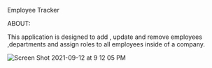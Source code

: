 Employee Tracker

ABOUT:

This application is designed to add , update and remove employees ,departments and assign roles to all employees inside of a company.

![Screen Shot 2021-09-12 at 9 12 05 PM](https://user-images.githubusercontent.com/58565920/133010471-3de56799-7ac3-46b6-bc5f-597c6587199a.png)





